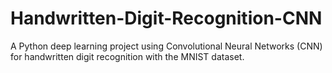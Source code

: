 # Handwritten-Digit-Recognition-CNN
A Python deep learning project using Convolutional Neural Networks (CNN) for handwritten digit recognition with the MNIST dataset.
